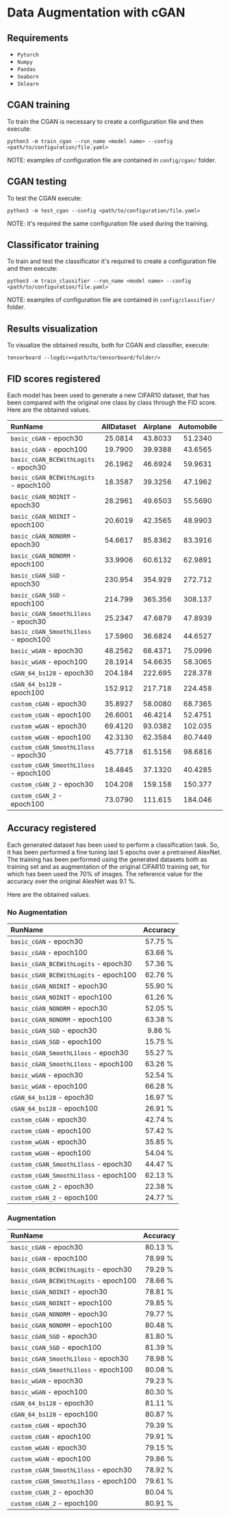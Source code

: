 # Data Augmentation with cGAN

## Requirements

- `Pytorch`
- `Numpy`
- `Pandas`
- `Seaborn`
- `Sklearn`

## CGAN training

To train the CGAN is necessary to create a configuration file and then execute:

`python3 -m train_cgan --run_name <model name> --config <path/to/configuration/file.yaml>`

NOTE: examples of configuration file are contained in `config/cgan/` folder.

## CGAN testing

To test the CGAN execute:

`python3 -m test_cgan --config <path/to/configuration/file.yaml>`

NOTE: it's required the same configuration file used during the training.

## Classificator training

To train and test the classificator it's required to create a configuration file and then execute:

`python3 -m train_classifier --run_name <model name> --config <path/to/configuration/file.yaml>`

NOTE: examples of configuration file are contained in `config/classifier/` folder.

## Results visualization

To visualize the obtained results, both for CGAN and classifier, execute:

`tensorboard --logdir=<path/to/tensorboard/folder/>`

## FID scores registered

Each model has been used to generate a new CIFAR10 dataset, that has been compared with the original one class by class through the FID score.
Here are the obtained values.

| RunName                              | AllDataset | Airplane | Automobile |  Bird   |   Cat   |   Deer  |   Dog   |   Frog  |  Horse  |   Ship  |  Truck  |
|:-------------------------------------|    :---:   |  :---:   |   :---:    |  :---:  |  :---:  |  :---:  |  :---:  |  :---:  |  :---:  |  :---:  |  :---:  |
| `basic_cGAN` - epoch30               | 25.0814    | 43.8033  | 51.2340    | 50.1187 | 35.8533 | 38.5345 | 50.2043 | 51.5834 | 50.0480 | 48.3488 | 51.9783 |
| `basic_cGAN` - epoch100              | 19.7900    | 39.9388  | 43.6565    | 45.3907 | 32.5473 | 33.6034 | 51.6767 | 35.6730 | 39.1974 | 36.5174 | 40.2165 |
| `basic_cGAN_BCEWithLogits` - epoch30 | 26.1962    | 46.6924  | 59.9631    | 53.5438 | 37.7538 | 47.6463 | 56.2596 | 41.2485 | 49.8263 | 43.2729 | 59.8866 |
| `basic_cGAN_BCEWithLogits` - epoch100| 18.3587    | 39.3256  | 47.1962    | 41.2120 | 28.7295 | 28.8009 | 42.4902 | 35.0227 | 35.2195 | 39.2759 | 43.8909 |
| `basic_cGAN_NOINIT` - epoch30        | 28.2961    | 49.6503  | 55.5690    | 52.5145 | 41.0350 | 48.4470 | 57.8165 | 49.0617 | 66.2571 | 42.2449 | 53.7113 |
| `basic_cGAN_NOINIT` - epoch100       | 20.6019    | 42.3565  | 48.9903    | 43.9808 | 35.1413 | 32.7063 | 50.8310 | 37.9150 | 46.3769 | 38.1915 | 45.6485 |
| `basic_cGAN_NONORM` - epoch30        | 54.6617    | 85.8362  | 83.3916    | 93.3328 | 65.6713 | 74.7721 | 80.4029 | 82.7151 | 92.3878 | 75.4047 | 77.9362 |
| `basic_cGAN_NONORM` - epoch100       | 33.9906    | 60.6132  | 62.9891    | 64.2217 | 47.2884 | 46.7887 | 61.3682 | 49.3307 | 62.6472 | 49.1161 | 57.0115 |
| `basic_cGAN_SGD` - epoch30           | 230.954    | 354.929  | 272.712    | 335.822 | 365.622 | 351.331 | 403.674 | 324.052 | 325.617 | 336.270 | 342.140 |
| `basic_cGAN_SGD` - epoch100          | 214.799    | 365.356  | 308.137    | 356.645 | 316.402 | 296.593 | 317.441 | 316.219 | 306.465 | 302.288 | 367.789 |
| `basic_cGAN_SmoothL1loss` - epoch30  | 25.2347    | 47.6879  | 47.8939    | 51.5360 | 38.2146 | 45.1380 | 56.9448 | 40.9715 | 56.9873 | 44.1011 | 51.9278 |
| `basic_cGAN_SmoothL1loss` - epoch100 | 17.5960    | 36.6824  | 44.6527    | 39.5682 | 27.6457 | 33.0219 | 43.7501 | 31.2807 | 35.8994 | 35.7174 | 44.7159 |
| `basic_wGAN` - epoch30               | 48.2562    | 68.4371  | 75.0996    | 71.9104 | 54.4870 | 83.9637 | 81.9094 | 84.2123 | 83.1763 | 54.3745 | 72.1841 |
| `basic_wGAN` - epoch100              | 28.1914    | 54.6635  | 58.3065    | 49.8910 | 38.9040 | 37.1997 | 52.3032 | 38.4660 | 42.6299 | 41.8378 | 53.9019 |
| `cGAN_64_bs128` - epoch30            | 204.184    | 222.695  | 228.378    | 349.715 | 283.556 | 274.376 | 255.650 | 265.553 | 235.954 | 249.086 | 310.055 |
| `cGAN_64_bs128` - epoch100           | 152.912    | 217.718  | 224.458    | 231.542 | 219.200 | 198.162 | 230.474 | 222.847 | 218.450 | 222.499 | 238.959 |
| `custom_cGAN` - epoch30              | 35.8927    | 58.0080  | 68.7365    | 69.9182 | 50.5328 | 72.1439 | 70.0219 | 68.9697 | 88.6795 | 62.6273 | 80.5999 |
| `custom_cGAN` - epoch100             | 26.6001    | 46.4214  | 52.4751    | 59.7820 | 50.5737 | 49.3311 | 83.9058 | 71.9584 | 51.5222 | 56.8851 | 52.5101 |
| `custom_wGAN` - epoch30              | 69.4120    | 93.0382  | 102.035    | 104.180 | 98.7037 | 92.2057 | 129.500 | 137.826 | 119.934 | 66.3337 | 94.8316 |
| `custom_wGAN` - epoch100             | 42.3130    | 62.3584  | 80.7449    | 79.4685 | 59.9742 | 69.1960 | 85.8635 | 61.7054 | 68.5446 | 54.6184 | 72.8860 |
| `custom_cGAN_SmoothL1loss` - epoch30 | 45.7718    | 61.5156  | 98.6816    | 68.1409 | 69.3301 | 61.7120 | 81.4490 | 69.4798 | 92.9643 | 56.3719 | 94.6059 |
| `custom_cGAN_SmoothL1loss` - epoch100| 18.4845    | 37.1320  | 40.4285    | 38.8271 | 31.3358 | 32.3157 | 47.3368 | 43.6842 | 35.2573 | 34.4679 | 40.3287 |
| `custom_cGAN_2` - epoch30            | 104.208    | 159.158  | 150.377    | 174.049 | 154.885 | 177.240 | 186.384 | 210.636 | 175.558 | 136.752 | 133.861 |
| `custom_cGAN_2` - epoch100           | 73.0790    | 111.615  | 184.046    | 175.774 | 139.551 | 151.019 | 128.772 | 141.181 | 174.255 | 126.151 | 210.390 |

## Accuracy registered

Each generated dataset has been used to perform a classification task. So, it has been performed a fine tuning last 5 epochs over a pretrained AlexNet. The training has been performed using the generated datasets both as training set and as augmentation of the original CIFAR10 training set, for which has been used the 70% of images. The reference value for the accuracy over the original AlexNet was 9.1 %.

Here are the obtained values.

### No Augmentation

| RunName                              | Accuracy |
|:-------------------------------------|  :---:   |
| `basic_cGAN` - epoch30               | 57.75 %  |
| `basic_cGAN` - epoch100              | 63.66 %  |
| `basic_cGAN_BCEWithLogits` - epoch30 | 57.36 %  |
| `basic_cGAN_BCEWithLogits` - epoch100| 62.76 %  |
| `basic_cGAN_NOINIT` - epoch30        | 55.90 %  |
| `basic_cGAN_NOINIT` - epoch100       | 61.26 %  |
| `basic_cGAN_NONORM` - epoch30        | 52.05 %  |
| `basic_cGAN_NONORM` - epoch100       | 63.38 %  |
| `basic_cGAN_SGD` - epoch30           |  9.86 %  |
| `basic_cGAN_SGD` - epoch100          | 15.75 %  |
| `basic_cGAN_SmoothL1loss` - epoch30  | 55.27 %  |
| `basic_cGAN_SmoothL1loss` - epoch100 | 63.26 %  |
| `basic_wGAN` - epoch30               | 52.54 %  |
| `basic_wGAN` - epoch100              | 66.28 %  |
| `cGAN_64_bs128` - epoch30            | 16.97 %  |
| `cGAN_64_bs128` - epoch100           | 26.91 %  |
| `custom_cGAN` - epoch30              | 42.74 %  |
| `custom_cGAN` - epoch100             | 57.42 %  |
| `custom_wGAN` - epoch30              | 35.85 %  |
| `custom_wGAN` - epoch100             | 54.04 %  |
| `custom_cGAN_SmoothL1loss` - epoch30 | 44.47 %  |
| `custom_cGAN_SmoothL1loss` - epoch100| 62.13 %  |
| `custom_cGAN_2` - epoch30            | 22.38 %  |
| `custom_cGAN_2` - epoch100           | 24.77 %  |

### Augmentation

| RunName                              | Accuracy |
|:-------------------------------------|  :---:   |
| `basic_cGAN` - epoch30               | 80.13 %  |
| `basic_cGAN` - epoch100              | 78.99 %  |
| `basic_cGAN_BCEWithLogits` - epoch30 | 79.29 %  |
| `basic_cGAN_BCEWithLogits` - epoch100| 78.66 %  |
| `basic_cGAN_NOINIT` - epoch30        | 78.81 %  |
| `basic_cGAN_NOINIT` - epoch100       | 79.85 %  |
| `basic_cGAN_NONORM` - epoch30        | 79.77 %  |
| `basic_cGAN_NONORM` - epoch100       | 80.48 %  |
| `basic_cGAN_SGD` - epoch30           | 81.80 %  |
| `basic_cGAN_SGD` - epoch100          | 81.39 %  |
| `basic_cGAN_SmoothL1loss` - epoch30  | 78.98 %  |
| `basic_cGAN_SmoothL1loss` - epoch100 | 80.08 %  |
| `basic_wGAN` - epoch30               | 79.23 %  |
| `basic_wGAN` - epoch100              | 80.30 %  |
| `cGAN_64_bs128` - epoch30            | 81.11 %  |
| `cGAN_64_bs128` - epoch100           | 80.87 %  |
| `custom_cGAN` - epoch30              | 79.39 %  |
| `custom_cGAN` - epoch100             | 79.91 %  |
| `custom_wGAN` - epoch30              | 79.15 %  |
| `custom_wGAN` - epoch100             | 79.86 %  |
| `custom_cGAN_SmoothL1loss` - epoch30 | 78.92 %  |
| `custom_cGAN_SmoothL1loss` - epoch100| 79.61 %  |
| `custom_cGAN_2` - epoch30            | 80.04 %  |
| `custom_cGAN_2` - epoch100           | 80.91 %  |